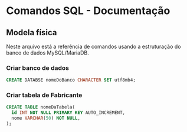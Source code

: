 # Comandos SQL - Documentação

## Modela física

Neste arquivo está a referência de comandos usando a estruturação do banco de dados MySQL/MariaDB.

### Criar banco de dados

```sql
CREATE DATABSE nomeDoBanco CHARACTER SET utf8mb4;
```

### Criar tabela de Fabricante

```sql
CREATE TABLE nomeDaTabela(
  id INT NOT NULL PRIMARY KEY AUTO_INCREMENT,
  nome VARCHAR(50) NOT NULL,
);
```
